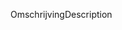 <span data-ttu-id="02dcd-101">Omschrijving</span><span class="sxs-lookup"><span data-stu-id="02dcd-101">Description</span></span>
